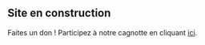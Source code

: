 ## Site en construction

Faites un don ! Participez à notre cagnotte en cliquant [ici](paypal.me/pools/c/8mVb2hNqGP).
